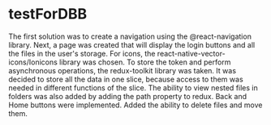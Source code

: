 # testForDBB

The first solution was to create a navigation using the @react-navigation library. Next, a page was created that will display the login buttons and all the files in the user's storage. For icons, the react-native-vector-icons/Ionicons library was chosen. To store the token and perform asynchronous operations, the redux-toolkit library was taken. It was decided to store all the data in one slice, because access to them was needed in different functions of the slice. The ability to view nested files in folders was also added by adding the path property to redux. Back and Home buttons were implemented. Added the ability to delete files and move them.
